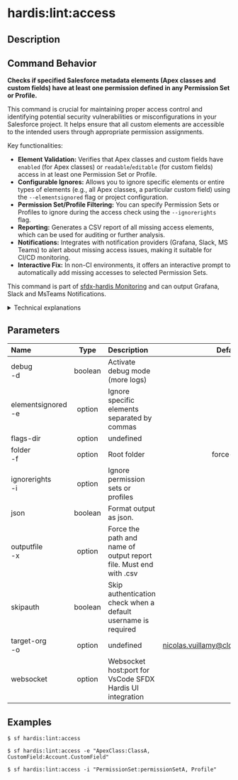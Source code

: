 <!-- This file has been generated with command 'sf hardis:doc:plugin:generate'. Please do not update it manually or it may be overwritten -->
# hardis:lint:access

## Description


## Command Behavior

**Checks if specified Salesforce metadata elements (Apex classes and custom fields) have at least one permission defined in any Permission Set or Profile.**

This command is crucial for maintaining proper access control and identifying potential security vulnerabilities or misconfigurations in your Salesforce project. It helps ensure that all custom elements are accessible to the intended users through appropriate permission assignments.

Key functionalities:

- **Element Validation:** Verifies that Apex classes and custom fields have `enabled` (for Apex classes) or `readable`/`editable` (for custom fields) access in at least one Permission Set or Profile.
- **Configurable Ignores:** Allows you to ignore specific elements or entire types of elements (e.g., all Apex classes, a particular custom field) using the `--elementsignored` flag or project configuration.
- **Permission Set/Profile Filtering:** You can specify Permission Sets or Profiles to ignore during the access check using the `--ignorerights` flag.
- **Reporting:** Generates a CSV report of all missing access elements, which can be used for auditing or further analysis.
- **Notifications:** Integrates with notification providers (Grafana, Slack, MS Teams) to alert about missing access issues, making it suitable for CI/CD monitoring.
- **Interactive Fix:** In non-CI environments, it offers an interactive prompt to automatically add missing accesses to selected Permission Sets.

This command is part of [sfdx-hardis Monitoring](https://sfdx-hardis.cloudity.com/salesforce-monitoring-missing-access/) and can output Grafana, Slack and MsTeams Notifications.

<details>
<summary>Technical explanations</summary>

The command's technical implementation involves:

- **File System Traversal:** Uses `glob` to find all Apex class (`.cls`) and custom field (`.field-meta.xml`) files within the specified root folder.
- **XML Parsing:** Parses the XML content of Permission Set (`.permissionset-meta.xml`) and Profile (`.profile-meta.xml`) files to extract access configurations.
- **Element Filtering:** Filters out elements that are explicitly ignored (via flags or configuration) or are not subject to access checks (e.g., Master-Detail fields, required fields, Custom Metadata Types, Custom Settings).
- **Access Verification Logic:** Iterates through each element to check and verifies if it has the necessary access enabled in any of the non-ignored Permission Sets or Profiles.
- **Data Aggregation:** Collects all elements with missing access into a `missingElements` array and `missingElementsMap` for reporting and notification purposes.
</details>


## Parameters

|Name|Type|Description|Default|Required|Options|
|:---|:--:|:----------|:-----:|:------:|:-----:|
|debug<br/>-d|boolean|Activate debug mode (more logs)||||
|elementsignored<br/>-e|option|Ignore specific elements separated by commas||||
|flags-dir|option|undefined||||
|folder<br/>-f|option|Root folder|force-app|||
|ignorerights<br/>-i|option|Ignore permission sets or profiles||||
|json|boolean|Format output as json.||||
|outputfile<br/>-x|option|Force the path and name of output report file. Must end with .csv||||
|skipauth|boolean|Skip authentication check when a default username is required||||
|target-org<br/>-o|option|undefined|nicolas.vuillamy@cloudity.com.playnico|||
|websocket|option|Websocket host:port for VsCode SFDX Hardis UI integration||||

## Examples

```shell
$ sf hardis:lint:access
```

```shell
$ sf hardis:lint:access -e "ApexClass:ClassA, CustomField:Account.CustomField"
```

```shell
$ sf hardis:lint:access -i "PermissionSet:permissionSetA, Profile"
```


